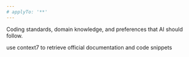 ```yaml
---
# applyTo: '**'
---
```

Coding standards, domain knowledge, and preferences that AI should follow.

use context7 to retrieve official documentation and code snippets
